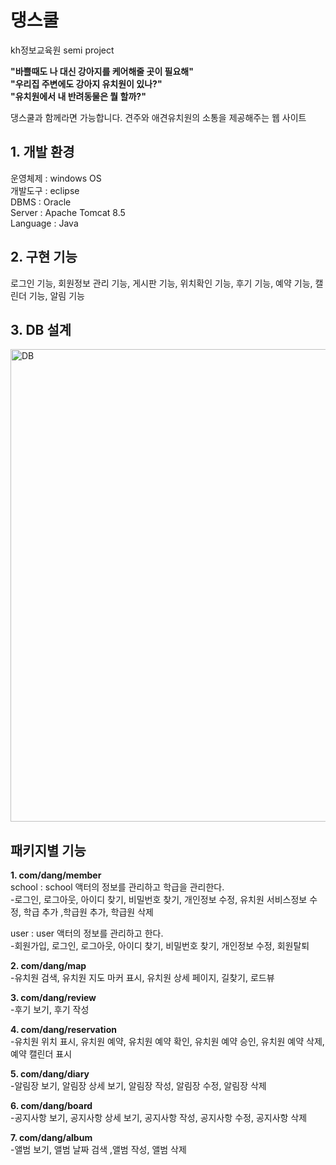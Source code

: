 # 댕스쿨   
kh정보교육원 semi project

**"바쁠때도 나 대신 강아지를 케어해줄 곳이 필요해"**   
**"우리집 주변에도 강아지 유치원이 있나?"**   
**"유치원에서 내 반려동물은 뭘 할까?"**   

댕스쿨과 함께라면 가능합니다. 견주와 애견유치원의 소통을 제공해주는 웹 사이트


## 1. 개발 환경
운영체제 : windows OS   
개발도구 :  eclipse   
DBMS : Oracle   
Server : Apache Tomcat 8.5   
Language : Java   

## 2. 구현 기능
로그인 기능, 회원정보 관리 기능, 게시판 기능, 위치확인 기능, 후기 기능, 예약 기능, 캘린더 기능, 알림 기능


## 3. DB 설계
<img width="756" alt="DB" src="https://user-images.githubusercontent.com/74293481/116719017-8b1e8380-aa15-11eb-9f87-226b6a946c80.png">



## **패키지별 기능**   

**1. com/dang/member**   
school : school 액터의 정보를 관리하고 학급을 관리한다.   
-로그인, 로그아웃, 아이디 찾기, 비밀번호 찾기, 개인정보 수정, 유치원 서비스정보 수정, 학급 추가 ,학급원 추가, 학급원 삭제  

user : user 액터의 정보를 관리하고 한다.      
-회원가입, 로그인, 로그아웃, 아이디 찾기, 비밀번호 찾기, 개인정보 수정, 회원탈퇴        

**2. com/dang/map**   
-유치원 검색, 유치원 지도 마커 표시, 유치원 상세 페이지, 길찾기, 로드뷰

**3. com/dang/review**    
-후기 보기, 후기 작성

**4. com/dang/reservation**     
-유치원 위치 표시, 유치원 예약, 유치원 예약 확인, 유치원 예약 승인, 유치원 예약 삭제, 예약 캘린더 표시
  
**5. com/dang/diary**    
-알림장 보기, 알림장 상세 보기, 알림장 작성, 알림장 수정, 알림장 삭제 
  
**6. com/dang/board**    
-공지사항 보기, 공지사항 상세 보기, 공지사항 작성, 공지사항 수정, 공지사항 삭제 

**7. com/dang/album**   
-앨범 보기, 앨범 날짜 검색 ,앨범 작성, 앨범 삭제







